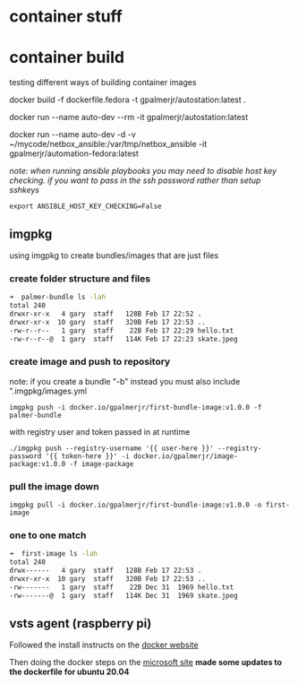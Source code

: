 # container stuff

# container build
testing different ways of building container images

docker build -f dockerfile.fedora -t gpalmerjr/autostation:latest .

docker run --name auto-dev --rm -it gpalmerjr/autostation:latest

docker run --name auto-dev -d -v ~/mycode/netbox_ansible:/var/tmp/netbox_ansible -it gpalmerjr/automation-fedora:latest

*note: when running ansible playbooks you may need to disable host key checking.  if you want to pass in the ssh password rather than setup sshkeys*

`export ANSIBLE_HOST_KEY_CHECKING=False`

## imgpkg
using imgpkg to create bundles/images that are just files

### create folder structure and files

```bash
➜  palmer-bundle ls -lah
total 240
drwxr-xr-x   4 gary  staff   128B Feb 17 22:52 .
drwxr-xr-x  10 gary  staff   320B Feb 17 22:53 ..
-rw-r--r--   1 gary  staff    22B Feb 17 22:29 hello.txt
-rw-r--r--@  1 gary  staff   114K Feb 17 22:23 skate.jpeg
```

### create image and push to repository

note: if you create a bundle "-b" instead you must also include ".imgpkg/images.yml

`imgpkg push -i docker.io/gpalmerjr/first-bundle-image:v1.0.0 -f palmer-bundle`

with registry user and token passed in at runtime

`./imgpkg push --registry-username '{{ user-here }}' --registry-password '{{ token-here }}' -i docker.io/gpalmerjr/image-package:v1.0.0 -f image-package`

### pull the image down

`imgpkg pull -i docker.io/gpalmerjr/first-bundle-image:v1.0.0 -o first-image`

### one to one match

```bash
➜  first-image ls -lah
total 240
drwx------   4 gary  staff   128B Feb 17 22:53 .
drwxr-xr-x  10 gary  staff   320B Feb 17 22:53 ..
-rw-------   1 gary  staff    22B Dec 31  1969 hello.txt
-rw-------@  1 gary  staff   114K Dec 31  1969 skate.jpeg
```

## vsts agent (raspberry pi)

Followed the install instructs on the [docker website](https://docs.docker.com/engine/install/ubuntu/)

Then doing the docker steps on the [microsoft site](https://docs.microsoft.com/en-us/azure/devops/pipelines/agents/docker?view=azure-devops)
**made some updates to the dockerfile for ubuntu 20.04**

